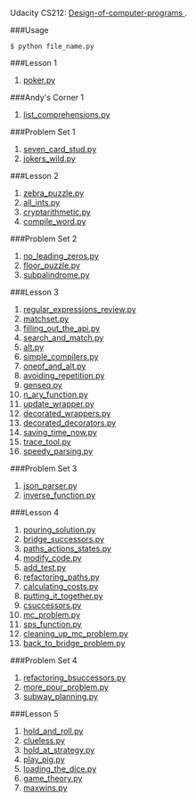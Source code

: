 Udacity CS212: [Design-of-computer-programs
](https://www.udacity.com/course/design-of-computer-programs--cs212).

###Usage
```
$ python file_name.py
```

###Lesson 1
1. [poker.py](https://github.com/xRahn/Udacity-Design-of-Computer-Programs/blob/master/lesson_1/poker.py)

###Andy's Corner 1
1. [list_comprehensions.py](https://github.com/xRahn/Udacity-Design-of-Computer-Programs/blob/master/andy's_corner_1/list_comprehensions.py)

###Problem Set 1
1. [seven_card_stud.py](https://github.com/xRahn/Udacity-Design-of-Computer-Programs/blob/master/problem_set_1/seven_card_stud.py)
2. [jokers_wild.py](https://github.com/xRahn/Udacity-Design-of-Computer-Programs/blob/master/problem_set_1/jokers_wild.py)

###Lesson 2
1. [zebra_puzzle.py](https://github.com/xRahn/Udacity-Design-of-Computer-Programs/blob/master/lesson_2/zebra_puzzle.py)
2. [all_ints.py](https://github.com/xRahn/Udacity-Design-of-Computer-Programs/blob/master/lesson_2/all_ints.py)
3. [cryptarithmetic.py](https://github.com/xRahn/Udacity-Design-of-Computer-Programs/blob/master/lesson_2/cryptarithmetic.py)
4. [compile_word.py](https://github.com/xRahn/Udacity-Design-of-Computer-Programs/blob/master/lesson_2/compile_word.py)

###Problem Set 2
1. [no_leading_zeros.py](https://github.com/xRahn/Udacity-Design-of-Computer-Programs/blob/master/problem_set_2/no_leading_zeros.py)
2. [floor_puzzle.py](https://github.com/xRahn/Udacity-Design-of-Computer-Programs/blob/master/problem_set_2/floor_puzzle.py)
3. [subpalindrome.py](https://github.com/xRahn/Udacity-Design-of-Computer-Programs/blob/master/problem_set_2/subpalindrome.py)

###Lesson 3
1. [regular_expressions_review.py](https://github.com/xRahn/Udacity-Design-of-Computer-Programs/blob/master/lesson_3/regular_expressions_review.py)
2. [matchset.py](https://github.com/xRahn/Udacity-Design-of-Computer-Programs/blob/master/lesson_3/matchset.py)
3. [filling_out_the_api.py](https://github.com/xRahn/Udacity-Design-of-Computer-Programs/blob/master/lesson_3/filling_out_the_api.py)
4. [search_and_match.py](https://github.com/xRahn/Udacity-Design-of-Computer-Programs/blob/master/lesson_3/search_and_match.py)
5. [alt.py](https://github.com/xRahn/Udacity-Design-of-Computer-Programs/blob/master/lesson_3/alt.py)
6. [simple_compilers.py](https://github.com/xRahn/Udacity-Design-of-Computer-Programs/blob/master/lesson_3/simple_compilers.py)
7. [oneof_and_alt.py](https://github.com/xRahn/Udacity-Design-of-Computer-Programs/blob/master/lesson_3/oneof_and_alt.py)
8. [avoiding_repetition.py](https://github.com/xRahn/Udacity-Design-of-Computer-Programs/blob/master/lesson_3/avoiding_repetition.py)
9. [genseq.py](https://github.com/xRahn/Udacity-Design-of-Computer-Programs/blob/master/lesson_3/genseq.py)
10. [n_ary_function.py](https://github.com/xRahn/Udacity-Design-of-Computer-Programs/blob/master/lesson_3/n_ary_function.py)
11. [update_wrapper.py](https://github.com/xRahn/Udacity-Design-of-Computer-Programs/blob/master/lesson_3/update_wrapper.py)
12. [decorated_wrappers.py](https://github.com/xRahn/Udacity-Design-of-Computer-Programs/blob/master/lesson_3/decorated_wrappers.py)
13. [decorated_decorators.py](https://github.com/xRahn/Udacity-Design-of-Computer-Programs/blob/master/lesson_3/decorated_decorators.py)
14. [saving_time_now.py](https://github.com/xRahn/Udacity-Design-of-Computer-Programs/blob/master/lesson_3/saving_time_now.py)
15. [trace_tool.py](https://github.com/xRahn/Udacity-Design-of-Computer-Programs/blob/master/lesson_3/trace_tool.py)
16. [speedy_parsing.py](https://github.com/xRahn/Udacity-Design-of-Computer-Programs/blob/master/lesson_3/speedy_parsing.py)

###Problem Set 3
1. [json_parser.py](https://github.com/xRahn/Udacity-Design-of-Computer-Programs/blob/master/problem_set_3/json_parser.py)
2. [inverse_function.py](https://github.com/xRahn/Udacity-Design-of-Computer-Programs/blob/master/problem_set_3/inverse_function.py)

###Lesson 4
1. [pouring_solution.py](https://github.com/xRahn/Udacity-Design-of-Computer-Programs/blob/master/lesson_4/pouring_solution.py)
2. [bridge_successors.py](https://github.com/xRahn/Udacity-Design-of-Computer-Programs/blob/master/lesson_4/bridge_successors.py)
3. [paths_actions_states.py](https://github.com/xRahn/Udacity-Design-of-Computer-Programs/blob/master/lesson_4/paths_actions_states.py)
4. [modify_code.py](https://github.com/xRahn/Udacity-Design-of-Computer-Programs/blob/master/lesson_4/modify_code.py)
5. [add_test.py](https://github.com/xRahn/Udacity-Design-of-Computer-Programs/blob/master/lesson_4/add_test.py)
6. [refactoring_paths.py](https://github.com/xRahn/Udacity-Design-of-Computer-Programs/blob/master/lesson_4/refactoring_paths.py)
7. [calculating_costs.py](https://github.com/xRahn/Udacity-Design-of-Computer-Programs/blob/master/lesson_4/calculating_costs.py)
8. [putting_it_together.py](https://github.com/xRahn/Udacity-Design-of-Computer-Programs/blob/master/lesson_4/putting_it_together.py)
9. [csuccessors.py](https://github.com/xRahn/Udacity-Design-of-Computer-Programs/blob/master/lesson_4/csuccessors.py)
10. [mc_problem.py](https://github.com/xRahn/Udacity-Design-of-Computer-Programs/blob/master/lesson_4/mc_problem.py)
11. [sps_function.py](https://github.com/xRahn/Udacity-Design-of-Computer-Programs/blob/master/lesson_4/sps_function.py)
12. [cleaning_up_mc_problem.py](https://github.com/xRahn/Udacity-Design-of-Computer-Programs/blob/master/lesson_4/cleaning_up_mc_problem.py)
13. [back_to_bridge_problem.py](https://github.com/xRahn/Udacity-Design-of-Computer-Programs/blob/master/lesson_4/back_to_bridge_problem.py)

###Problem Set 4
1. [refactoring_bsuccessors.py](https://github.com/xRahn/Udacity-Design-of-Computer-Programs/blob/master/problem_set_4/refactoring_bsuccessors.py)
2. [more_pour_problem.py](https://github.com/xRahn/Udacity-Design-of-Computer-Programs/blob/master/problem_set_4/more_pour_problem.py)
3. [subway_planning.py](https://github.com/xRahn/Udacity-Design-of-Computer-Programs/blob/master/problem_set_4/subway_planning.py)

###Lesson 5
1. [hold_and_roll.py](https://github.com/xRahn/Udacity-Design-of-Computer-Programs/blob/master/lesson_5/hold_and_roll.py)
2. [clueless.py](https://github.com/xRahn/Udacity-Design-of-Computer-Programs/blob/master/lesson_5/clueless.py)
3. [hold_at_strategy.py](https://github.com/xRahn/Udacity-Design-of-Computer-Programs/blob/master/lesson_5/hold_at_strategy.py)
4. [play_pig.py](https://github.com/xRahn/Udacity-Design-of-Computer-Programs/blob/master/lesson_5/play_pig.py)
5. [loading_the_dice.py](https://github.com/xRahn/Udacity-Design-of-Computer-Programs/blob/master/lesson_5/loading_the_dice.py)
6. [game_theory.py](https://github.com/xRahn/Udacity-Design-of-Computer-Programs/blob/master/lesson_5/game_theory.py)
7. [maxwins.py](https://github.com/xRahn/Udacity-Design-of-Computer-Programs/blob/master/lesson_5/maxwins.py)